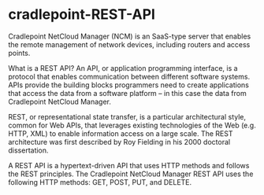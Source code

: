 # cradlepoint-REST-API
Cradlepoint NetCloud Manager (NCM) is an SaaS-type server that enables the remote management of network devices, including routers and access points.

What is a REST API?
An API, or application programming interface, is a protocol that enables communication between different software systems. APIs provide the building blocks programmers need to create applications that access the data from a software platform – in this case the data from Cradlepoint NetCloud Manager.

REST, or representational state transfer, is a particular architectural style, common for Web APIs, that leverages existing technologies of the Web (e.g. HTTP, XML) to enable information access on a large scale. The REST architecture was first described by Roy Fielding in his 2000 doctoral dissertation.

A REST API is a hypertext-driven API that uses HTTP methods and follows the REST principles. The Cradlepoint NetCloud Manager REST API uses the following HTTP methods: GET, POST, PUT, and DELETE.
